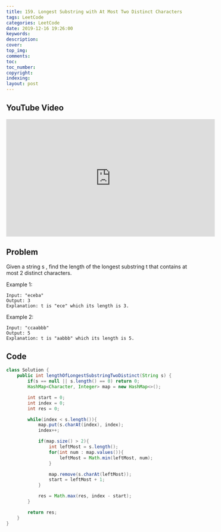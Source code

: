 ```yaml
---
title: 159. Longest Substring with At Most Two Distinct Characters
tags: LeetCode
categories: LeetCode
date: 2019-12-16 19:26:00
keywords:
description:
cover:
top_img:
comments:
toc:
toc_number:
copyright:
indexing:
layout: post
---
```


## YouTube Video

<iframe width="560" height="315" src="https://www.youtube.com/embed/2vW_Q8ToSAU" frameborder="0" allow="accelerometer; autoplay; encrypted-media; gyroscope; picture-in-picture" allowfullscreen></iframe>

## Problem

Given a string s , find the length of the longest substring t that contains at most 2 distinct characters.

Example 1:

```
Input: "eceba"
Output: 3
Explanation: t is "ece" which its length is 3.
```

Example 2:

```
Input: "ccaabbb"
Output: 5
Explanation: t is "aabbb" which its length is 5.
```

## Code

```java
class Solution {
    public int lengthOfLongestSubstringTwoDistinct(String s) {
        if(s == null || s.length() == 0) return 0;
        HashMap<Character, Integer> map = new HashMap<>();

        int start = 0;
        int index = 0;
        int res = 0;

        while(index < s.length()){
            map.put(s.charAt(index), index);
            index++;

            if(map.size() > 2){
                int leftMost = s.length();
                for(int num : map.values()){
                    leftMost = Math.min(leftMost, num);
                }

                map.remove(s.charAt(leftMost));
                start = leftMost + 1;
            }

            res = Math.max(res, index - start);
        }

        return res;
    }
}
```
